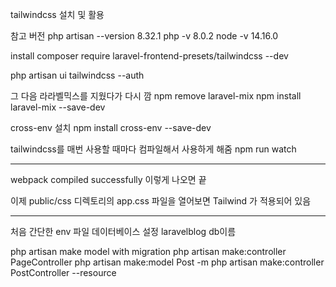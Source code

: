 tailwindcss 설치 및 활용

참고 버전
php artisan --version
8.32.1
php -v
8.0.2
node -v
14.16.0



install
composer require laravel-frontend-presets/tailwindcss --dev

php artisan ui tailwindcss --auth

그 다음 라라벨믹스를 지웠다가 다시 깜 
npm remove laravel-mix
npm install laravel-mix --save-dev

cross-env 설치
npm install cross-env --save-dev 

tailwindcss를 매번 사용할 때마다 컴파일해서 사용하게 해줌
npm run watch

----------------
webpack compiled successfully 이렇게 나오면 끝

이제 public/css 디렉토리의 app.css 파일을 열어보면
Tailwind 가 적용되어 있음

-------------
처음 간단한 env 파일 데이터베이스 설정
laravelblog db이름

php artisan make model with migration
php artisan make:controller PageController
php artisan make:model Post -m
php artisan make:controller PostController --resource



